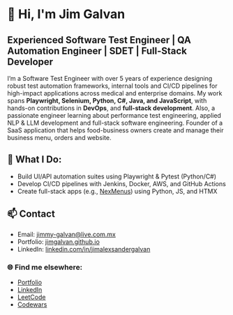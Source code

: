 # 👋 Hi, I'm Jim Galvan  
## Experienced Software Test Engineer | QA Automation Engineer | SDET | Full-Stack Developer
 
I’m a Software Test Engineer with over 5 years of experience designing robust test automation frameworks, internal tools and CI/CD pipelines for high-impact applications across medical and enterprise domains. My work spans **Playwright, Selenium, Python, C#, Java, and JavaScript**, with hands-on contributions in **DevOps**, and **full-stack development**.
Also, a passionate engineer learning about performance test engineering, applied NLP & LLM development and full-stack software engineering. Founder of a SaaS application that helps food-business owners create and manage their business menu, orders and website.

## 🔧 What I Do:
- Build UI/API automation suites using Playwright & Pytest (Python/C#)
- Develop CI/CD pipelines with Jenkins, Docker, AWS, and GitHub Actions
- Create full-stack apps (e.g., [NexMenus](https://github.com/JimGalvan/nexmenus)) using Python, JS, and HTMX

## 📫 Contact
- Email: [jimmy-galvan@live.com.mx](mailto:jimmy-galvan@live.com.mx)  
- Portfolio: [jimgalvan.github.io](https://jimgalvan.github.io/)  
- LinkedIn: [linkedin.com/in/jimalexsandergalvan](https://www.linkedin.com/in/jimalexsandergalvan)


### 🌐 Find me elsewhere:
- [Portfolio](https://jimgalvan.github.io/)
- [LinkedIn](https://www.linkedin.com/in/jimalexsandergalvan/)
- [LeetCode](https://leetcode.com/jimmy-galvan/)
- [Codewars](https://www.codewars.com/users/jinux95/)

<!---
JimGalvan/JimGalvan is a ✨ special ✨ repository because its `README.md` (this file) appears on your GitHub profile.
You can click the Preview link to take a look at your changes.
--->
